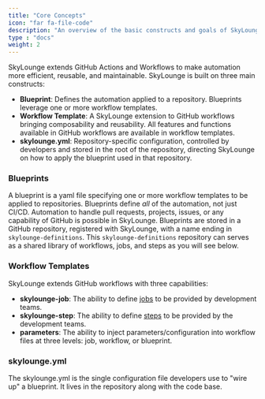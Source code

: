```yaml
---
title: "Core Concepts"
icon: "far fa-file-code"
description: "An overview of the basic constructs and goals of SkyLounge"
type : "docs"
weight: 2
---
```


SkyLounge extends GitHub Actions and Workflows to make automation more efficient, reusable, and maintainable. SkyLounge is built on three main constructs:
            
* **Blueprint**: Defines the automation applied to a repository. Blueprints leverage one or more workflow templates.
* **Workflow Template**: A SkyLounge extension to GitHub workflows bringing composability and reusability. All features and functions available in GitHub workflows are available in workflow templates.
* **skylounge.yml**: Repository-specific configuration, controlled by developers and stored in the root of the repository, directing SkyLounge on how to apply the blueprint used in that repository.
            
### Blueprints

A blueprint is a yaml file specifying one or more workflow templates to be applied to repositories. Blueprints define _all_ of the automation, not just CI/CD. Automation to handle pull requests, projects, issues, or any capability of GitHub is possible in SkyLounge. Blueprints are stored in a GitHub repository, registered with SkyLounge, with a name ending in `skylounge-definitions`. This `skylounge-definitions` repository can serves as a shared library of workflows, jobs, and steps as you will see below.

### Workflow Templates

SkyLounge extends GitHub workflows with three capabilities:

* **skylounge-job**: The ability to define [jobs](https://docs.github.com/en/actions/using-jobs/using-jobs-in-a-workflow) to be provided by development teams.
* **skylounge-step**: The ability to define [steps](https://docs.github.com/en/actions/using-workflows/workflow-syntax-for-github-actions#jobsjob_idsteps) to be provided by the development teams.
* **parameters**: The ability to inject parameters/configuration into workflow files at three levels: job, workflow, or blueprint.

### skylounge.yml

The skylounge.yml is the single configuration file developers use to "wire up" a blueprint. It lives in the repository along with the code base. 


